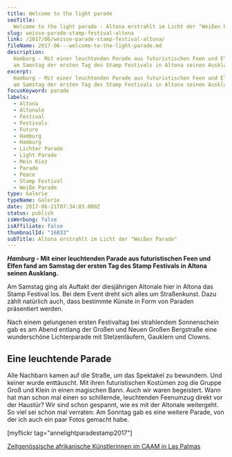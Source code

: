 ```yaml
---
title: Welcome to the light parade
seoTitle:
  Welcome to the light parade - Altona erstrahlt im Licht der "Weißen Parade"
slug: weisse-parade-stamp-festival-altona
link: /2017/06/weisse-parade-stamp-festival-altona/
fileName: 2017-06---welcome-to-the-light-parade.md
description:
  Hamburg - Mit einer leuchtenden Parade aus futuristischen Feen und Elfen fand
  am Samstag der ersten Tag des Stamp Festivals in Altona seinen Ausklang.
excerpt:
  Hamburg - Mit einer leuchtenden Parade aus futuristischen Feen und Elfen fand
  am Samstag der ersten Tag des Stamp Festivals in Altona seinen Ausklang.
focusKeyword: parade
labels:
  - Altona
  - Altonale
  - Festival
  - Festivals
  - Future
  - Hamburg
  - Hamburg
  - Lichter Parade
  - Light Parade
  - Mein Kiez
  - Parade
  - Peace
  - Stamp Festival
  - Weiße Parade
type: Galerie
typeName: Galerie
date: 2017-06-21T07:34:03.000Z
status: publish
isWerbung: false
isAffiliate: false
thumbnailId: "16833"
subTitle: Altona erstrahlt im Licht der "Weißen Parade"
---
```


<strong><em>Hamburg</em> - Mit einer leuchtenden Parade aus futuristischen Feen
und Elfen fand am Samstag der ersten Tag des Stamp Festivals in Altona seinen
Ausklang.</strong>

Am Samstag ging als Auftakt der diesjährigen Altonale hier in Altona das Stamp
Festival los. Bei dem Event dreht sich alles um Straßenkunst. Dazu zählt
natürlich auch, dass bestimmte Künste in Form von Paraden präsentiert werden.

Nach einem gelungenen ersten Festivaltag bei strahlendem Sonnenschein gab es am
Abend entlang der Großen und Neuen Großen Bergstraße eine wunderschöne
Lichterparade mit Stelzenläufern, Gauklern und Clowns.

## Eine leuchtende Parade

Alle Nachbarn kamen auf die Straße, um das Spektakel zu bewundern. Und keiner
wurde enttäuscht. Mit ihren futuristischen Kostümen zog die Gruppe Groß und
Klein in einen magischen Bann. Auch wir waren begeistert. Wann hat man schon mal
einen so schillernde, leuchtenden Feenumzug direkt vor der Haustür? Wir sind
schon gespannt, wie es mit der Altonale weitergeht. So viel sei schon mal
verraten: Am Sonntag gab es eine weitere Parade, von der ich auch ein paar Fotos
gemacht habe.

[myflickr tag="annelightparadestamp2017"]

[Zeitgenössische afrikanische Künstlerinnen im CAAM in Las Palmas](/2017/06/el-iris-de-lucy-las-palmas/)
